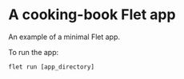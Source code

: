 # A cooking-book Flet app

An example of a minimal Flet app.

To run the app:

```
flet run [app_directory]
```